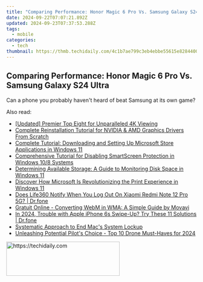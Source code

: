 ```yaml
---
title: "Comparing Performance: Honor Magic 6 Pro Vs. Samsung Galaxy S24 Ultra"
date: 2024-09-22T07:07:21.892Z
updated: 2024-09-23T07:37:53.288Z
tags:
  - mobile
categories:
  - tech
thumbnail: https://thmb.techidaily.com/4c1b7ae799c3eb4ebbe55615e8284400f0c118d4f2fc06cbee13880f73f171b3.jpg
---
```


## Comparing Performance: Honor Magic 6 Pro Vs. Samsung Galaxy S24 Ultra

Can a phone you probably haven't heard of beat Samsung at its own game?

<ins class="adsbygoogle"
     style="display:block"
     data-ad-format="autorelaxed"
     data-ad-client="ca-pub-7571918770474297"
     data-ad-slot="1223367746"></ins>

<ins class="adsbygoogle"
     style="display:block"
     data-ad-client="ca-pub-7571918770474297"
     data-ad-slot="8358498916"
     data-ad-format="auto"
     data-full-width-responsive="true"></ins>

<span class="atpl-alsoreadstyle">Also read:</span>
<div><ul>
<li><a href="https://fox-friendly.techidaily.com/updated-premier-top-eight-for-unparalleled-4k-viewing/"><u>[Updated] Premier Top Eight for Unparalleled 4K Viewing</u></a></li>
<li><a href="https://some-skills.techidaily.com/complete-reinstallation-tutorial-for-nvidia-and-amd-graphics-drivers-from-scratch/"><u>Complete Reinstallation Tutorial for NVIDIA & AMD Graphics Drivers From Scratch</u></a></li>
<li><a href="https://some-skills.techidaily.com/complete-tutorial-downloading-and-setting-up-microsoft-store-applications-in-windows-11/"><u>Complete Tutorial: Downloading and Setting Up Microsoft Store Applications in Windows 11</u></a></li>
<li><a href="https://some-skills.techidaily.com/comprehensive-tutorial-for-disabling-smartscreen-protection-in-windows-108-systems/"><u>Comprehensive Tutorial for Disabling SmartScreen Protection in Windows 10/8 Systems</u></a></li>
<li><a href="https://some-skills.techidaily.com/determining-available-storage-a-guide-to-monitoring-disk-space-in-windows-11/"><u>Determining Available Storage: A Guide to Monitoring Disk Space in Windows 11</u></a></li>
<li><a href="https://some-skills.techidaily.com/discover-how-microsoft-is-revolutionizing-the-print-experience-in-windows-11/"><u>Discover How Microsoft Is Revolutionizing the Print Experience in Windows 11</u></a></li>
<li><a href="https://fake-location.techidaily.com/does-life360-notify-when-you-log-out-on-xiaomi-redmi-note-12-pro-5g-drfone-by-drfone-virtual-android/"><u>Does Life360 Notify When You Log Out On Xiaomi Redmi Note 12 Pro 5G? | Dr.fone</u></a></li>
<li><a href="https://some-techniques.techidaily.com/gratuit-online-converting-webm-in-wma-a-simple-guide-by-movavi/"><u>Gratuit Online - Converting WebM in WMA: A Simple Guide by Movavi</u></a></li>
<li><a href="https://iphone-unlock.techidaily.com/in-2024-trouble-with-apple-iphone-6s-swipe-up-try-these-11-solutions-drfone-by-drfone-ios/"><u>In 2024, Trouble with Apple iPhone 6s Swipe-Up? Try These 11 Solutions | Dr.fone</u></a></li>
<li><a href="https://data-wizards.techidaily.com/systematic-approach-to-end-macs-system-lockup/"><u>Systematic Approach to End Mac's System Lockup</u></a></li>
<li><a href="https://some-guidance.techidaily.com/unleashing-potential-pilots-choice-top-10-drone-must-haves-for-2024/"><u>Unleashing Potential Pilot's Choice - Top 10 Drone Must-Haves for 2024</u></a></li>
</ul></div>

<!-- affiliate ads begin -->
<a href="https://aligracehair.sjv.io/c/5597632/1934288/19272" target="_top" id="1934288">
  <img src="//a.impactradius-go.com/display-ad/19272-1934288" border="0" alt="https://techidaily.com" width="300" height="90"/>
</a>
<img height="0" width="0" src="https://aligracehair.sjv.io/i/5597632/1934288/19272" style="position:absolute;visibility:hidden;" border="0" />
<!-- affiliate ads end -->

